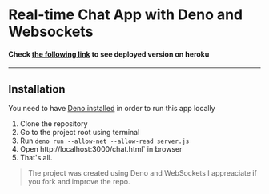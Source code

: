 # Real-time Chat App with Deno and Websockets

#### Check [the following link](https://infinite-cliffs-02464.herokuapp.com/) to see deployed version on heroku

--------------------

## Installation
You need to have [Deno installed](https://deno.land/#installation) in order to run this app locally

1. Clone the repository
2. Go to the project root using terminal
3. Run `deno run --allow-net --allow-read server.js`
4. Open http://localhost:3000/chat.html` in browser
5. That's all.


> The project was created using Deno and WebSockets
> I appreaciate if you fork and improve the repo.
